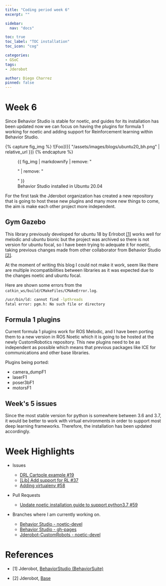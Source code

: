 ```yaml
---
title: "Coding period week 6"
excerpt: ""

sidebar:
  nav: "docs"

toc: true
toc_label: "TOC installation"
toc_icon: "cog"

categories:
- GSoC
tags:
- Jderobot

author: Diego Charrez
pinned: false
---
```


# Week 6

Since Behavior Studio is stable for noetic, and guides for its installation has been updated now we can focus on having the plugins for formula 1 working for noetic and adding support for Reinforcement learning within Behavior Studio.

{% capture fig_img %}
![Foo]({{ "/assets/images/blogs/ubuntu20_bh.png" | relative_url }})
{% endcapture %}

<figure>
  {{ fig_img | markdownify | remove: "<p>" | remove: "</p>" }}
  <figcaption>Behavior Studio installed in Ubuntu 20.04</figcaption>
</figure>

For the first task the Jderobot organization has created a new repository that is going to host these new plugins and many more new things to come, the aim is make each other project more independent.

## Gym Gazebo

This library previously developed for ubuntu 18 by Erlrobot [\[1\]](https://github.com/erlerobot/gym-gazebo) works well for melodic and ubuntu bionic but the project was archived so there is not version for ubuntu focal, so I have been trying to adequate it for noetic, taking previous changes made from other collaborator from Behavior Studio [\[2\]](https://github.com/RoboticsLabURJC/2019-tfm-ignacio-arranz).

At the moment of writing this blog I could not make it work, seem like there are multiple incompatibilities between libraries as it was expected due to the changes noetic and ubuntu focal.

Here are shown some errors from the `catkin_ws/build/CMakeFiles/CMakeError.log`.

```bash
/usr/bin/ld: cannot find -lpthreads
fatal error: pgm.h: No such file or directory
```

## Formula 1 plugins

Current formula 1 plugins work for ROS Melodic, and I have been porting them to a new version in ROS Noetic which it is going to be hosted at the newly CustomRobotics repository. This new plugins need to be as independent as possible which means that previous packages like ICE for communications and other base libraries.

Plugins being ported:

- camera_dumpF1
- laserF1
- poser3bF1
- motorsF1

## Week's 5 issues

Since the most stable version for python is somewhere between 3.6 and 3.7, it would be better to work with virtual environments in order to support most deep learning frameworks. Therefore, the installation has been updated accordingly.


# Week Highlights

- Issues

  - [DRL Cartpole example #19](https://github.com/JdeRobot/BehaviorStudio/issues/19)
  - [[Lib] Add support for RL #37](https://github.com/JdeRobot/BehaviorStudio/issue/37)
  - [Adding virtualenv #58](https://github.com/JdeRobot/BehaviorStudio/issue/58)

- Pull Requests
  - [Update noetic installation guide to support python3.7 #59](https://github.com/JdeRobot/BehaviorStudio/pull/59)


- Branches where I am currently working on.

    - [Behavior Studio - noetic-devel](https://github.com/dcharrezt/BehaviorStudio/tree/noetic-devel)
    - [Behavior Studio - gh-pages](https://github.com/dcharrezt/BehaviorStudio/tree/gh-pages)
    - [Jderobot-CustomRobots - noetic-devel](https://github.com/JdeRobot/CustomRobots/tree/noetic-devel)

# References

* [1] Jderobot, [BehaviorStudio (BehaviorSuite)](https://github.com/JdeRobot/BehaviorStudio/tree/reboot)

* [2] Jderobot, [Base](https://github.com/JdeRobot/base)